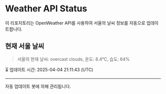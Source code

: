 
# Weather API Status

이 리포지토리는 OpenWeather API를 사용하여 서울의 날씨 정보를 자동으로 업데이트합니다.

## 현재 서울 날씨
> 서울의 현재 날씨: overcast clouds, 온도: 8.4°C, 습도: 64%

⏳ 업데이트 시간: 2025-04-04 21:11:43 (UTC)

---
자동 업데이트 봇에 의해 관리됩니다.
